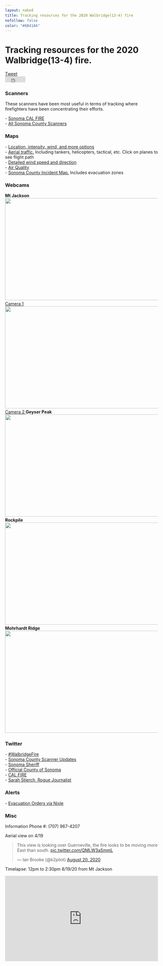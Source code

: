 ```yaml
---
layout: naked
title: Tracking resources for the 2020 Walbridge(13-4) fire
nofollow: false
color: "#6B41A6"
---
```


<h1>Tracking resources for the 2020 Walbridge(13-4) fire.</h1>
<section>
  <div class='social-share'>
    <div>
      <a href="https://twitter.com/share?ref_src=twsrc%5Etfw" class="twitter-share-button" data-text="Tracking resources for the 2020 Walbridge(13-4) fire." data-hashtags="WalbridgeFire" data-dnt="true" data-show-count="false">Tweet</a>
    </div>
    <div>
      <iframe src="https://www.facebook.com/plugins/share_button.php?href=https%3A%2F%2Fwww.levivoelz.com%2Fsonoma-county-fire-resources&layout=button&size=small&width=67&height=20&appId" width="67" height="20" style="border:none;overflow:hidden" scrolling="no" frameborder="0" allowTransparency="true" allow="encrypted-media"></iframe>
    </div>
  </div>
</section>
<section>
  <h3>Scanners</h3>
  <p>
    These scanners have been most useful in terms of tracking where firefighters have been concentrating their efforts.
  </p>
  - <a href="https://m.broadcastify.com/listen/feed/31847" target="_blank">
    Sonoma CAL FIRE
  </a><br />
  - <a href='https://m.broadcastify.com/listen/ctid/231' target='_blank'>All Sonoma County Scanners</a>
</section>
<section>
  <h3>Maps</h3>
  - <a href='https://sartopo.com/map.html#ll=38.61204,-122.99314&z=12&b=t&a=modis_mp%2Cwxd_wspd-01' target='_blank'>Location, intensity, wind, and more options</a><br />
  - <a href="https://www.flightradar24.com/38.58,-123/12" target="_blank">Aerial traffic.</a> Including tankers, helicopters, tactical, etc. Click on planes to see flight path<br />
  - <a href="https://www.windy.com/?38.537,-122.916,12" target="_blank">Detailed wind speed and direction</a><br />
  - <a href="https://www.purpleair.com/map?opt=1/mAQI/a10/cC0#11.04/38.5358/-122.939" target='_blank'>Air Quality</a><br />
  - <a href="https://sonomacounty.maps.arcgis.com/apps/webappviewer/index.html?id=69a0e54e9e2b48c086d122027b21c961" target="_blank">Sonoma County Incident Map.</a> Includes evacuation zones<br />
</section>
<section class='webcams'>
  <h3>Webcams</h3>
  <b>Mt Jackson</b>
  <a href='http://www.alertwildfire.org/northbay/?camera=Axis-Jackson' class='webcam' target='_blank'>
    <img data-src='http://api.nvseismolab.org/camera/Axis-Jackson' src='/images/img-placeholder.gif' class='webcam--img' width='600' height='337' /><br />
    Camera 1
  </a>
  <a href='http://www.alertwildfire.org/northbay/?camera=Axis-Jackson2' class='webcam' target='_blank'>
    <img data-src='http://api.nvseismolab.org/camera/Axis-Jackson2' src='/images/img-placeholder.gif' class='webcam--img' width='600' height='337' /><br />
    Camera 2
  </a>
  <b>Geyser Peak</b>
  <a href='http://www.alertwildfire.org/northbay/?camera=Axis-Geyser2' class='webcam' target='_blank'>
    <img data-src='http://api.nvseismolab.org/camera/Axis-Geyser2' src='/images/img-placeholder.gif' class='webcam--img' width='600' height='337' />
  </a>
  <b>Rockpile</b>
  <a href='http://www.alertwildfire.org/northbay/?camera=Axis-Rockpile' class='webcam' target='_blank'>
    <img data-src='http://api.nvseismolab.org/camera/Axis-Rockpile' src='/images/img-placeholder.gif' class='webcam--img' width='600' height='337' />
  </a>
  <b>Mohrhardt Ridge</b>
  <a href='http://www.alertwildfire.org/northbay/?camera=Axis-MohrhardtRidge' class='webcam' target='_blank'>
    <img data-src='http://api.nvseismolab.org/camera/Axis-MohrhardtRidge1' src='/images/img-placeholder.gif' class='webcam--img' width='600' height='337' />
  </a>
</section>
<section>
  <h3>Twitter</h3>
  - <a href='https://twitter.com/search?q=%23walbridgefire&src=typed_query' target='_blank'>#WalbridgeFire</a><br />
  - <a href="https://twitter.com/SonomaScanner" target="_blank">Sonoma County Scanner Updates</a><br />
  - <a href="https://twitter.com/sonomasheriff" target="_blank">Sonoma Sheriff</a><br />
  - <a href="https://twitter.com/CountyofSonoma" target="_blank">Official County of Sonoma</a><br />
  - <a href="https://twitter.com/CAL_FIRE" target="_blank">CAL FIRE</a><br />
  - <a href='https://twitter.com/Sarah_Stierch' target='_blank'>Sarah Stierch, Rogue Journalist</a>
</section>
<section>
  <h3>Alerts</h3>
  <p>
    - <a href="https://nixle.us/sonoma-county-sheriffs-office/" target="_blank">Evacuation Orders via Nixle</a>
  </p>
</section>
<section>
  <h3>Misc</h3>
  <p>Information Phone #: (707) 967-4207</p>
  <p>Aerial view on 4/19</p>
  <blockquote class="twitter-tweet">
    <p lang="en" dir="ltr">This view is looking over Guerneville, the fire looks to be moving more East than south. <a href="https://t.co/QMLW3aSmmL">pic.twitter.com/QMLW3aSmmL</a></p>&mdash; Ian Brooke (@k2pilot) <a href="https://twitter.com/k2pilot/status/1296240744722620416?ref_src=twsrc%5Etfw">August 20, 2020</a>
  </blockquote>
  <p>Timelapse: 12pm to 2:30pm 8/19/20 from Mt Jackson</p>
  <style>.embedtool {position: relative;height: 0;padding-top: 56%;overflow: hidden;max-width: 100%;} .embedtool iframe, .embedtool object, .embedtool embed { position: absolute; top: 0; left: 0; width: 100%; height: 100%; } .embedtool .fluid-vids {position: initial !important}</style><div class="embedtool"><iframe src="https://www.youtube.com/embed/KIVbtWUH208" frameborder="0" allowfullscreen></iframe></div>
</section>

<script>
  var INTERVAL_SECONDS = 30;

  Array.from(document.getElementsByClassName('webcam--img')).forEach(function(image, i) {
    var img = new Image();
    img.onload = function() {
      image.src = img.src;

      setInterval(function() {
        image.src = image.src.split('?')[0] + "?t=" + new Date().getTime();
      }, INTERVAL_SECONDS * 1000);
    }

    img.src = image.dataset.src;
  });
</script>
